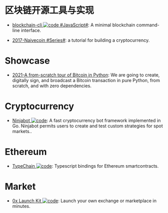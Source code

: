 # 区块链开源工具与实现

- [blockchain-cli ![code](https://shorturl.at/dlxyK) #JavaScript#](https://github.com/seanseany/blockchain-cli): A minimal blockchain command-line interface.

- [2017-Naivecoin #Series#](https://lhartikk.github.io/): a tutorial for building a cryptocurrency.

# Showcase

- [2021-A from-scratch tour of Bitcoin in Python](http://karpathy.github.io/2021/06/21/blockchain/): We are going to create, digitally sign, and broadcast a Bitcoin transaction in pure Python, from scratch, and with zero dependencies.

# Cryptocurrency

- [Ninjabot ![code](https://shorturl.at/dlxyK)](https://github.com/rodrigo-brito/ninjabot): A fast cryptocurrency bot framework implemented in Go. Ninjabot permits users to create and test custom strategies for spot markets..

# Ethereum

- [TypeChain ![code](https://shorturl.at/dlxyK)](https://github.com/Neufund/TypeChain): Typescript bindings for Ethereum smartcontracts.

# Market

- [0x Launch Kit ![code](https://shorturl.at/dlxyK)](https://0x.org/launch-kit): Launch your own exchange or marketplace in minutes.
